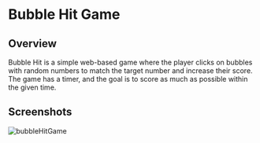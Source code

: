 # Bubble Hit Game

## Overview

Bubble Hit is a simple web-based game where the player clicks on bubbles with random numbers to match the target number and increase their score. The game has a timer, and the goal is to score as much as possible within the given time.

## Screenshots
![bubbleHitGame](https://github.com/rishabhtiwari5/bubbleHitGame/assets/145759085/a4be389a-c20f-425d-a1ae-cb9ce69ad334)

